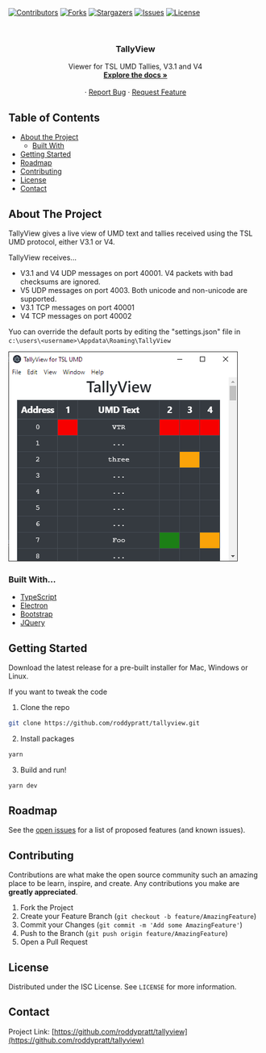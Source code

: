 <!-- PROJECT SHIELDS -->
<!--
*** I'm using markdown "reference style" links for readability.
*** Reference links are enclosed in brackets [ ] instead of parentheses ( ).
*** See the bottom of this document for the declaration of the reference variables
*** for contributors-url, forks-url, etc. This is an optional, concise syntax you may use.
*** https://www.markdownguide.org/basic-syntax/#reference-style-links
-->
[![Contributors][contributors-shield]][contributors-url]
[![Forks][forks-shield]][forks-url]
[![Stargazers][stars-shield]][stars-url]
[![Issues][issues-shield]][issues-url]
[![License][license-shield]][license-url]

<!-- PROJECT LOGO -->
<br />
<p align="center">

  <h3 align="center">TallyView</h3>

  <p align="center">
    Viewer for TSL UMD Tallies, V3.1 and V4
    <br />
    <a href="https://github.com/roddypratt/tallyview"><strong>Explore the docs »</strong></a>
    <br />
    <br />
    ·
    <a href="https://github.com/roddypratt/tallyview/issues">Report Bug</a>
    ·
    <a href="https://github.com/roddypratt/tallyview/issues">Request Feature</a>
  </p>
</p>


<!-- TABLE OF CONTENTS -->
## Table of Contents

* [About the Project](#about-the-project)
  * [Built With](#built-with)
* [Getting Started](#getting-started)
* [Roadmap](#roadmap)
* [Contributing](#contributing)
* [License](#license)
* [Contact](#contact)

<!-- ABOUT THE PROJECT -->
## About The Project

TallyView gives a live view of UMD text and tallies received using the TSL UMD protocol, either V3.1 or V4.

TallyView receives...
* V3.1 and V4 UDP messages on port 40001. V4 packets with bad checksums are ignored. 
* V5 UDP messages on port 4003. Both unicode and non-unicode are supported.
* V3.1 TCP messages on port 40001  
* V4 TCP messages on port 40002

Yuo can override the default ports by editing the "settings.json" file in `c:\users\<username>\Appdata\Roaming\TallyView` 

![TallyView Screen Shot](screenshot.png)

### Built With...

* [TypeScript]()
* [Electron]()
* [Bootstrap]()
* [JQuery]()

<!-- GETTING STARTED -->
## Getting Started

Download the latest release for a pre-built installer for Mac, Windows or Linux. 

If you want to tweak the code
 
1. Clone the repo
```sh
git clone https://github.com/roddypratt/tallyview.git
```
2. Install packages
```sh
yarn 
```
3. Build and run!
```sh
yarn dev 
```

<!-- ROADMAP -->
## Roadmap

See the [open issues](https://github.com/roddypratt/tallyview/issues) for a list of proposed features (and known issues).


<!-- CONTRIBUTING -->
## Contributing

Contributions are what make the open source community such an amazing place to be learn, inspire, and create. Any contributions you make are **greatly appreciated**.

1. Fork the Project
2. Create your Feature Branch (`git checkout -b feature/AmazingFeature`)
3. Commit your Changes (`git commit -m 'Add some AmazingFeature'`)
4. Push to the Branch (`git push origin feature/AmazingFeature`)
5. Open a Pull Request


<!-- LICENSE -->
## License

Distributed under the ISC License. See `LICENSE` for more information.


<!-- CONTACT -->
## Contact

Project Link: [https://github.com/roddypratt/tallyview](https://github.com/roddypratt/tallyview)

<!-- MARKDOWN LINKS & IMAGES -->
<!-- https://www.markdownguide.org/basic-syntax/#reference-style-links -->
[contributors-shield]: https://img.shields.io/github/contributors/roddypratt/tallyview.svg?style=flat-square
[contributors-url]: https://github.com/roddypratt/tallyview/graphs/contributors
[forks-shield]: https://img.shields.io/github/forks/roddypratt/tallyview.svg?style=flat-square
[forks-url]: https://github.com/roddypratt/tallyview/network/members
[stars-shield]: https://img.shields.io/github/stars/roddypratt/tallyview.svg?style=flat-square
[stars-url]: https://github.com/roddypratt/tallyview/stargazers
[issues-shield]: https://img.shields.io/github/issues/roddypratt/tallyview.svg?style=flat-square
[issues-url]: https://github.com/roddypratt/tallyview/issues
[license-shield]: https://img.shields.io/github/license/roddypratt/tallyview.svg?style=flat-square
[license-url]: https://github.com/roddypratt/tallyview/blob/master/LICENSE.txt
